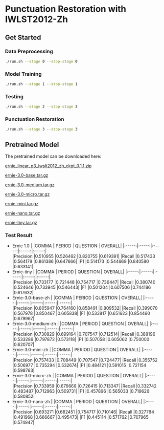 # Punctuation Restoration with IWLST2012-Zh

## Get Started
### Data Preprocessing
```bash
./run.sh --stage 0 --stop-stage 0
```
### Model Training
```bash
./run.sh --stage 1 --stop-stage 1
```
### Testing
```bash
./run.sh --stage 2 --stop-stage 2
```
### Punctuation Restoration
```bash
./run.sh --stage 3 --stop-stage 3
```
## Pretrained Model
The pretrained model can be downloaded here:

[ernie_linear_p3_iwslt2012_zh_ckpt_0.1.1.zip](https://paddlespeech.bj.bcebos.com/text/ernie_linear_p3_iwslt2012_zh_ckpt_0.1.1.zip)

[ernie-3.0-base.tar.gz](https://paddlespeech.bj.bcebos.com/punc_restore/ernie-3.0-base.tar.gz)

[ernie-3.0-medium.tar.gz](https://paddlespeech.bj.bcebos.com/punc_restore/ernie-3.0-medium.tar.gz)

[ernie-3.0-micro.tar.gz](https://paddlespeech.bj.bcebos.com/punc_restore/ernie-3.0-micro.tar.gz)

[ernie-mini.tar.gz](https://paddlespeech.bj.bcebos.com/punc_restore/ernie-mini.tar.gz)

[ernie-nano.tar.gz](https://paddlespeech.bj.bcebos.com/punc_restore/ernie-nano.tar.gz)

[ernie-tiny.tar.gz](https://paddlespeech.bj.bcebos.com/punc_restore/ernie-tiny.tar.gz)

### Test Result
- Ernie 1.0
    |       |COMMA  |  PERIOD | QUESTION | OVERALL|
    |:-----:|:-----:|:-----:|:-----:|:-----:|  
    |Precision  |0.510955  |0.526462  |0.820755  |0.619391|
    |Recall     |0.517433  |0.564179  |0.861386  |0.647666|
    |F1         |0.514173  |0.544669  |0.840580  |0.633141|
- Ernie-tiny
    |       |COMMA  |  PERIOD | QUESTION | OVERALL|
    |:-----:|:-----:|:-----:|:-----:|:-----:|  
    |Precision  |0.733177  |0.721448  |0.754717  |0.736447|
    |Recall     |0.380740  |0.524646  |0.733945  |0.546443|
    |F1         |0.501204  |0.607506  |0.744186  |0.617632|
- Ernie-3.0-base-zh
    |       |COMMA  |  PERIOD | QUESTION | OVERALL|
    |:-----:|:-----:|:-----:|:-----:|:-----:|  
    |Precision  |0.805947  |0.764160  |0.858491  |0.809532|
    |Recall     |0.399070  |0.567978  |0.850467  |0.605838|
    |F1         |0.533817  |0.651623  |0.854460  |0.679967|
- Ernie-3.0-medium-zh
    |       |COMMA  |  PERIOD | QUESTION | OVERALL|
    |:-----:|:-----:|:-----:|:-----:|:-----:|  
    |Precision  |0.730829  |0.699164  |0.707547  |0.712514|
    |Recall     |0.388196  |0.533286  |0.797872  |0.573118|
    |F1         |0.507058  |0.605062  |0.750000  |0.620707|
- Ernie-3.0-mini-zh
    |       |COMMA  |  PERIOD | QUESTION | OVERALL|
    |:-----:|:-----:|:-----:|:-----:|:-----:|  
    |Precision  |0.757433  |0.708449  |0.707547  |0.724477|
    |Recall     |0.355752  |0.506977  |0.735294  |0.532674|
    |F1         |0.484121  |0.591015  |0.721154  |0.598763|
- Ernie-3.0-micro-zh
    |       |COMMA  |  PERIOD | QUESTION | OVERALL|
    |:-----:|:-----:|:-----:|:-----:|:-----:|  
    |Precision  |0.733959  |0.679666  |0.726415  |0.713347|
    |Recall     |0.332742  |0.483487  |0.712963  |0.509731|
    |F1         |0.457896  |0.565033  |0.719626  |0.580852|
- Ernie-3.0-nano-zh
    |       |COMMA  |  PERIOD | QUESTION | OVERALL|
    |:-----:|:-----:|:-----:|:-----:|:-----:|  
    |Precision  |0.693271  |0.682451  |0.754717  |0.710146|
    |Recall     |0.327784  |0.491968  |0.666667  |0.495473|
    |F1         |0.445114  |0.571762  |0.707965  |0.574947|
